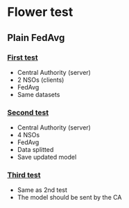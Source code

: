 # Flower test

## Plain FedAvg

### [First test](1-plain-avg/README.md)
- Central Authority (server)
- 2 NSOs (clients)
- FedAvg
- Same datasets

### [Second test](2-four-clients/README.md)
- Central Authority (server)
- 4 NSOs
- FedAvg
- Data splitted
- Save updated model

### [Third test](3-central-model/README.md)
- Same as 2nd test
- The model should be sent by the CA





